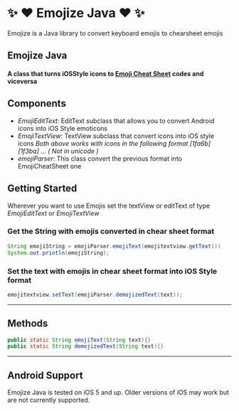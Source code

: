 :sparkles: :heart:  Emojize Java :heart: :sparkles:
=======

Emojize is a Java library to convert keyboard emojis to chearsheet emojis


## Emojize Java
#### A class that turns iOSStyle icons to [Emoji Cheat Sheet](http://www.emoji-cheat-sheet.com/) codes and viceversa

## Components
* *EmojiEditText*: EditText subclass that allows you to convert Android icons into iOS Style emoticons
* *EmojiTextView*: TextView subclass that convert icons into iOS style icons
_Both above works with icons in the following format [1fa6b] [1f3ba] ... ( Not in unicode )_
* *emojiParser*: This class convert the previous format into EmojiCheatSheet one


## Getting Started
Wherever you want to use Emojis set the textView or editText of type *EmojiEditText* or *EmojiTextView*

### Get the String with emojis converted in chear sheet format

```java
String emojiString = emojiParser.emojiText(emojitextview.getText())
System.out.println(emojiString);
```

### Set the text with emojis in chear sheet format into iOS Style format
```java
emojitextview.setText(emojiParser.demojizedText(text));
```

---

## Methods
```java
public static String emojiText(String text){}
public static String demojizedText(String text){}
```

---

## Android Support
Emojize Java is tested on iOS 5 and up. Older versions of iOS may work but are not currently supported.

